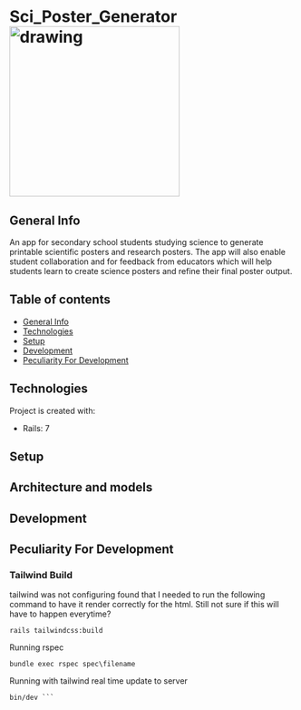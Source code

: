 # Sci_Poster_Generator <img src="/app/assets/image/logo.png" alt="drawing" width="300"/>
## General Info
An app for secondary school students studying science to generate printable scientific posters and research posters. The app will also enable student collaboration and for feedback from educators which will help students learn to create science posters and refine their final poster output.

## Table of contents
* [General Info](#general-info)
* [Technologies](#technologies)
* [Setup](#setup)
* [Development](#development)
* [Peculiarity For Development](#peculiarity-for-development)


## Technologies
Project is created with:
* Rails: 7

## Setup
## Architecture and models
<!-- Give a quick overview of the few core models and how they interact. -->
## Development
<!-- Describe how to get started with the project. Document employed 3rd party
services and how to use them, how to start a development server – just about
anything that a new developer needs to know. -->
## Peculiarity For Development
### Tailwind Build
tailwind was not configuring found that I needed to run the following command to have it render correctly for the html. Still not sure if this will have to happen everytime?

```command
rails tailwindcss:build
```

Running rspec
```command
bundle exec rspec spec\filename
````

Running with tailwind real time update to server
```command
bin/dev ```
